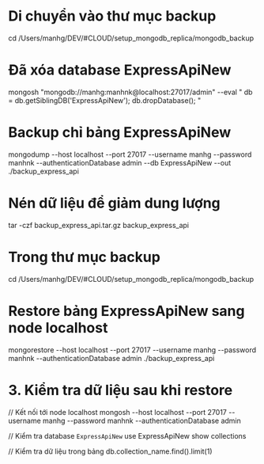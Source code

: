 # Di chuyển vào thư mục backup
cd /Users/manhg/DEV/#CLOUD/setup_mongodb_replica/mongodb_backup


# Đã xóa database ExpressApiNew
mongosh "mongodb://manhg:manhnk@localhost:27017/admin" --eval "
db = db.getSiblingDB('ExpressApiNew');
db.dropDatabase();
"

# Backup chỉ bảng ExpressApiNew
mongodump --host localhost --port 27017 --username manhg --password manhnk --authenticationDatabase admin --db ExpressApiNew --out ./backup_express_api

# Nén dữ liệu để giảm dung lượng
tar -czf backup_express_api.tar.gz backup_express_api 

# Trong thư mục backup
cd /Users/manhg/DEV/#CLOUD/setup_mongodb_replica/mongodb_backup

# Restore bảng ExpressApiNew sang node localhost
mongorestore --host localhost --port 27017 --username manhg --password manhnk --authenticationDatabase admin ./backup_express_api


# 3. Kiểm tra dữ liệu sau khi restore
// Kết nối tới node localhost
mongosh --host localhost --port 27017 --username manhg --password manhnk --authenticationDatabase admin

// Kiểm tra database ``ExpressApiNew``
use ExpressApiNew
show collections

// Kiểm tra dữ liệu trong bảng
db.collection_name.find().limit(1)